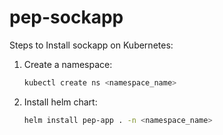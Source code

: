 # pep-sockapp

Steps to Install sockapp on Kubernetes:

1. Create a namespace:
   ```bash
   kubectl create ns <namespace_name>

2. Install helm chart:
   ```bash
   helm install pep-app . -n <namespace_name>

